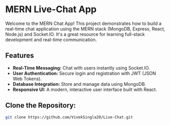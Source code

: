 # MERN Live-Chat App

Welcome to the MERN Chat App! This project demonstrates how to build a real-time chat application using the MERN stack (MongoDB, Express, React, Node.js) and Socket.IO. It's a great resource for learning full-stack development and real-time communication.

## Features

- **Real-Time Messaging:** Chat with users instantly using Socket.IO.
- **User Authentication:** Secure login and registration with JWT (JSON Web Tokens).
- **Database Integration:** Store and manage data using MongoDB.
- **Responsive UI:** A modern, interactive user interface built with React.

## **Clone the Repository:**
   ```bash
   git clone https://github.com/VivekSingla20/Live-Chat.git

